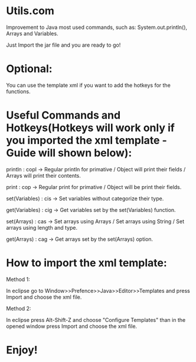 # Utils.com
Improvement to Java most used commands, such as: System.out.println(), Arrays and Variables.

Just Import the jar file and you are ready to go!

# Optional:
You can use the template xml if you want to add the hotkeys for the functions.

# Useful Commands and Hotkeys(Hotkeys will work only if you imported the xml template - Guide will shown below):
println : copl -> Regular println for primative / Object will print their fields / Arrays will print their contents.

print : cop -> Regular print for primative / Object will be print their fields.

set(Variables) : cis -> Set variables without categorize their type.

get(Variables) : cig -> Get variables set by the set(Variables) function.

set(Arrays) : cas -> Set arrays using Arrays / Set arrays using String / Set arrays using length and type.

get(Arrays) : cag -> Get arrays set by the set(Arrays) option.

# How to import the xml template:
Method 1:

  In eclipse go to Window>>Prefence>>Java>>Editor>>Templates and press Import and choose the xml file.
	
Method 2:

  In eclipse press Alt-Shift-Z and choose "Configure Templates" than in the opened window press Import and choose the xml file.
	
# Enjoy!
